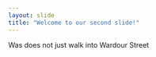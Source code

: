 ```yaml
---
layout: slide
title: "Welcome to our second slide!"
---
```

Was does not just walk into Wardour Street

